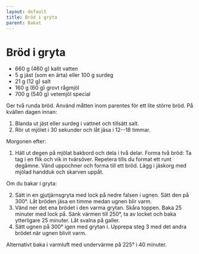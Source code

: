 ```yaml
---
layout: default
title: Bröd i gryta
parent: Bakat
---
```

# Bröd i gryta

-   660 g (460 g) kallt vatten
-   5 g jäst (som en ärta) eller 100 g surdeg
-   21 g (12 g) salt
-   160 g (60 g) grovt rågmjöl
-   700 g (540 g) vetemjöl special

Ger två runda bröd. Använd måtten inom parentes för ett lite större bröd.
På kvällen dagen innan:

1.  Blanda ut jäst eller surdeg i vattnet och tillsätt salt.
2.  Rör ut mjölet i 30 sekunder och låt jäsa i 12--18 timmar.

Morgonen efter:

1.  Häll ut degen på mjölat bakbord och dela i två delar. Forma två
    bröd: Ta tag i en flik och vik in tvärsöver. Repetera tills du
    format ett runt degämne. Vänd uppochner och forma till ett bröd.
    Lägg i jäskorg med mjölad handduk och skarven uppåt.

Om du bakar i gryta:

2.  Sätt in en gjutjärnsgryta med lock på nedre falsen i ugnen. Sätt den
    på 300°. Låt bröden jäsa en timme medan ugnen blir varm.
3.  Vänd ner det ena brödet i den varma grytan. Skåra toppen. Baka 25
    minuter med lock på. Sänk värmen till 250°, ta av locket och
    baka ytterligare 25 minuter. Låt svalna på galler.
4.  Sätt ugnen på 300° igen med grytan i. Upprepa steg 3 med det
    andra brödet när ugnen blivit varm.

Alternativt baka i varmluft med undervärme på 225° i 40 minuter.
